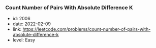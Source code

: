 ### Count Number of Pairs With Absolute Difference K

* id: 2006
* date: 2022-02-09
* link: https://leetcode.com/problems/count-number-of-pairs-with-absolute-difference-k
* level: Easy
